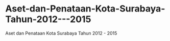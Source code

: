 # Aset-dan-Penataan-Kota-Surabaya-Tahun-2012---2015
Aset dan Penataan Kota Surabaya Tahun 2012 - 2015
